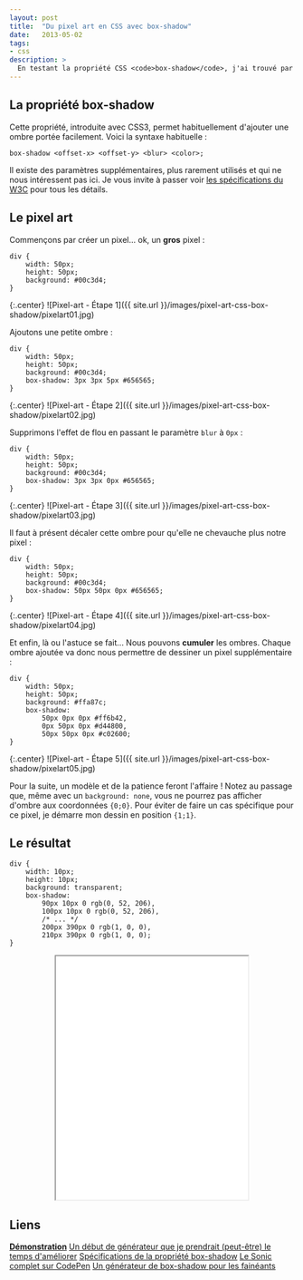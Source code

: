 ```yaml
---
layout: post
title:  "Du pixel art en CSS avec box-shadow"
date:   2013-05-02
tags:
- css
description: >
  En testant la propriété CSS <code>box-shadow</code>, j'ai trouvé par hasard un moyen de créer de multiples carrés en multipliant les ombres. En fouinant un peu sur le net, j'ai pu voir que cette technique avait déjà été utilisée pour faire du pixel art, voici donc un petit feedback de ma part !
---
```


## La propriété box-shadow

Cette propriété, introduite avec CSS3, permet habituellement d'ajouter une ombre portée facilement. Voici la syntaxe habituelle :

	box-shadow <offset-x> <offset-y> <blur> <color>;

Il existe des paramètres supplémentaires, plus rarement utilisés et qui ne nous intéressent pas ici. Je vous invite à passer voir [les spécifications du W3C](https://www.w3.org/TR/css3-background/#the-box-shadow) pour tous les détails.

## Le pixel art

Commençons par créer un pixel... ok, un **gros** pixel :

	div {
		width: 50px;
		height: 50px;
		background: #00c3d4;
	}

{:.center}
![Pixel-art - Étape 1]({{ site.url }}/images/pixel-art-css-box-shadow/pixelart01.jpg)

Ajoutons une petite ombre :

	div {
		width: 50px;
		height: 50px;
		background: #00c3d4;
		box-shadow: 3px 3px 5px #656565;
	}

{:.center}
![Pixel-art - Étape 2]({{ site.url }}/images/pixel-art-css-box-shadow/pixelart02.jpg)

Supprimons l'effet de flou en passant le paramètre `blur` à `0px` :

	div {
		width: 50px;
		height: 50px;
		background: #00c3d4;
		box-shadow: 3px 3px 0px #656565;
	}

{:.center}
![Pixel-art - Étape 3]({{ site.url }}/images/pixel-art-css-box-shadow/pixelart03.jpg)

Il faut à présent décaler cette ombre pour qu'elle ne chevauche plus notre pixel :

	div {
		width: 50px;
		height: 50px;
		background: #00c3d4;
		box-shadow: 50px 50px 0px #656565;
	}

{:.center}
![Pixel-art - Étape 4]({{ site.url }}/images/pixel-art-css-box-shadow/pixelart04.jpg)

Et enfin, là ou l'astuce se fait... Nous pouvons **cumuler** les ombres. Chaque ombre ajoutée va donc nous permettre de dessiner un pixel supplémentaire :

	div {
		width: 50px;
		height: 50px;
		background: #ffa87c;
		box-shadow:
			50px 0px 0px #ff6b42,
			0px 50px 0px #d44800,
			50px 50px 0px #c02600;
	}

{:.center}
![Pixel-art - Étape 5]({{ site.url }}/images/pixel-art-css-box-shadow/pixelart05.jpg)

Pour la suite, un modèle et de la patience feront l'affaire !
Notez au passage que, même avec un `background: none`, vous ne pourrez pas afficher d'ombre aux coordonnées `{0;0}`. Pour éviter de faire un cas spécifique pour ce pixel, je démarre mon dessin en position `{1;1}`.

## Le résultat

	div {
		width: 10px;
		height: 10px;
		background: transparent;
		box-shadow:
			90px 10px 0 rgb(0, 52, 206),
			100px 10px 0 rgb(0, 52, 206),
			/* ... */
			200px 390px 0 rgb(1, 0, 0),
			210px 390px 0 rgb(1, 0, 0);
	}

<center><iframe src="{{ site.url }}/demos/pixel-art-css-box-shadow/index.html" width="340" height="430"></iframe></center>

## Liens
[**Démonstration**](https://blog.smarchal.com/demos/pixel-art-css-box-shadow/index.html)
[Un début de générateur que je prendrait (peut-être) le temps d'améliorer](https://blog.smarchal.com/demos/pixel-art-css-box-shadow/generator.php)
[Spécifications de la propriété box-shadow](https://www.w3.org/TR/css3-background/#the-box-shadow")
[Le Sonic complet sur CodePen](https://codepen.io/zessx/pen/BsfFt")
[Un générateur de box-shadow pour les fainéants](https://cssmatic.com/box-shadow)